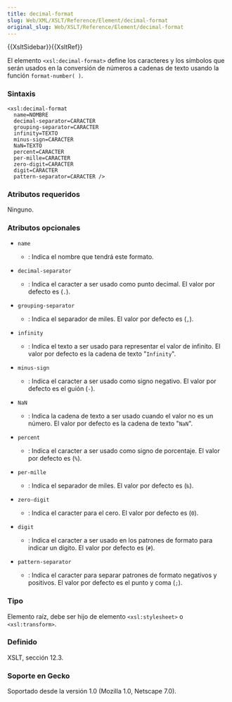 ```yaml
---
title: decimal-format
slug: Web/XML/XSLT/Reference/Element/decimal-format
original_slug: Web/XSLT/Reference/Element/decimal-format
---
```


{{XsltSidebar}}{{XsltRef}}

El elemento `<xsl:decimal-format>` define los caracteres y los símbolos que serán usados en la conversión de números a cadenas de texto usando la función `format-number( )`.

### Sintaxis

```
<xsl:decimal-format
  name=NOMBRE
  decimal-separator=CARACTER
  grouping-separator=CARACTER
  infinity=TEXTO
  minus-sign=CARACTER
  NaN=TEXTO
  percent=CARACTER
  per-mille=CARACTER
  zero-digit=CARACTER
  digit=CARACTER
  pattern-separator=CARACTER />
```

### Atributos requeridos

Ninguno.

### Atributos opcionales

- `name`

  - : Indica el nombre que tendrá este formato.

- `decimal-separator`

  - : Indica el caracter a ser usado como punto decimal. El valor por defecto es (`.`).

- `grouping-separator`

  - : Indica el separador de miles. El valor por defecto es (`,`).

- `infinity`

  - : Indica el texto a ser usado para representar el valor de infinito. El valor por defecto es la cadena de texto "`Infinity`".

- `minus-sign`

  - : Indica el caracter a ser usado como signo negativo. El valor por defecto es el guión (`-`).

- `NaN`

  - : Indica la cadena de texto a ser usado cuando el valor no es un número. El valor por defecto es la cadena de texto "`NaN`".

- `percent`

  - : Indica el caracter a ser usado como signo de porcentaje. El valor por defecto es (`%`).

- `per-mille`

  - : Indica el separador de miles. El valor por defecto es (`‰`).

- `zero-digit`

  - : Indica el caracter para el cero. El valor por defecto es (`0`).

- `digit`

  - : Indica el caracter a ser usado en los patrones de formato para indicar un dígito. El valor por defecto es (`#`).

- `pattern-separator`
  - : Indica el caracter para separar patrones de formato negativos y positivos. El valor por defecto es el punto y coma (`;`).

### Tipo

Elemento raíz, debe ser hijo de elemento `<xsl:stylesheet>` o `<xsl:transform>`.

### Definido

XSLT, sección 12.3.

### Soporte en Gecko

Soportado desde la versión 1.0 (Mozilla 1.0, Netscape 7.0).
